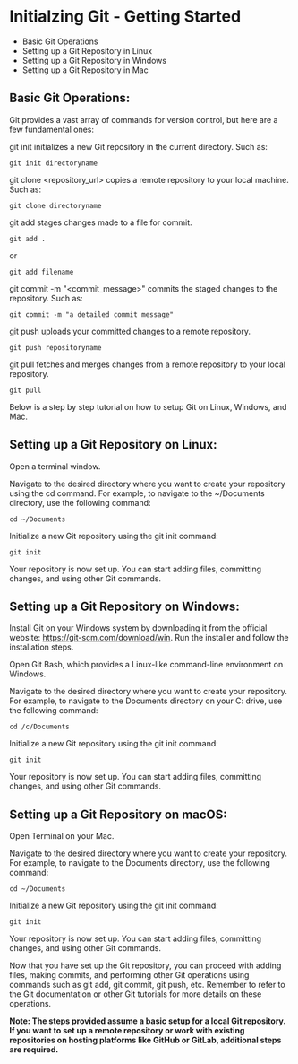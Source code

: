 # Initialzing Git - Getting Started

- Basic Git Operations
- Setting up a Git Repository in Linux
- Setting up a Git Repository in Windows
- Setting up a Git Repository in Mac

## Basic Git Operations:
Git provides a vast array of commands for version control, but here are a few fundamental ones:

git init initializes a new Git repository in the current directory. Such as:
```
git init directoryname
```
git clone <repository_url> copies a remote repository to your local machine. Such as:
```
git clone directoryname
```
git add <file> stages changes made to a file for commit.
```
git add . 
```
or
```
git add filename
```
git commit -m "<commit_message>" commits the staged changes to the repository. Such as:
```
git commit -m "a detailed commit message"
```

git push uploads your committed changes to a remote repository.
```
git push repositoryname
```
git pull fetches and merges changes from a remote repository to your local repository.
```
git pull
```

Below is a step by step tutorial on how to setup Git on Linux, Windows, and Mac.

## Setting up a Git Repository on Linux:

Open a terminal window.

Navigate to the desired directory where you want to create your repository using the cd command. For example, to navigate to the ~/Documents directory, use the following command:

```
cd ~/Documents
```
Initialize a new Git repository using the git init command:

```
git init
```
Your repository is now set up. You can start adding files, committing changes, and using other Git commands.

## Setting up a Git Repository on Windows:

Install Git on your Windows system by downloading it from the official website: https://git-scm.com/download/win. Run the installer and follow the installation steps.

Open Git Bash, which provides a Linux-like command-line environment on Windows.

Navigate to the desired directory where you want to create your repository. For example, to navigate to the Documents directory on your C: drive, use the following command:

```
cd /c/Documents
```
Initialize a new Git repository using the git init command:

```
git init
```
Your repository is now set up. You can start adding files, committing changes, and using other Git commands.

## Setting up a Git Repository on macOS:

Open Terminal on your Mac.

Navigate to the desired directory where you want to create your repository. For example, to navigate to the Documents directory, use the following command:

```
cd ~/Documents
```
Initialize a new Git repository using the git init command:

```
git init
```
Your repository is now set up. You can start adding files, committing changes, and using other Git commands.

Now that you have set up the Git repository, you can proceed with adding files, making commits, and performing other Git operations using commands such as git add, git commit, git push, etc. Remember to refer to the Git documentation or other Git tutorials for more details on these operations.

**Note: The steps provided assume a basic setup for a local Git repository. If you want to set up a remote repository or work with existing repositories on hosting platforms like GitHub or GitLab, additional steps are required.** 